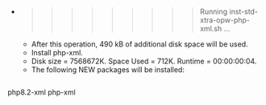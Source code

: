 * >>>>>>>>> Running inst-std-xtra-opw-php-xml.sh ...
  * After this operation, 490 kB of additional disk space will be used.
  * Install php-xml.
  * Disk size = 7568672K. Space Used = 712K. Runtime = 00:00:00:04.
  * The following NEW packages will be installed:
  ```bash
php8.2-xml php-xml
  ```
